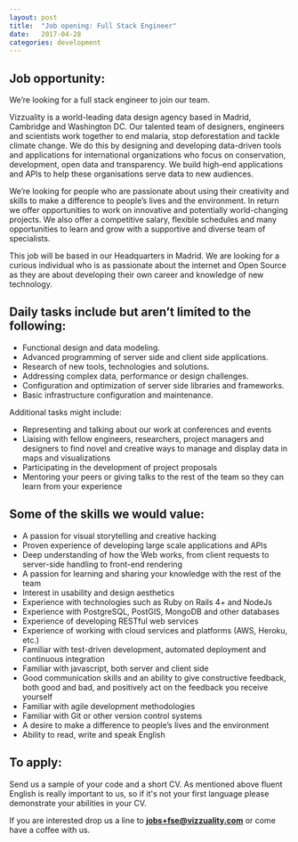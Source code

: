 ```yaml
---
layout: post
title:  "Job opening: Full Stack Engineer"
date:   2017-04-28 
categories: development
---
```


## Job opportunity:

We’re looking for a full stack engineer to join our team. 

Vizzuality is a world-leading data design agency based in Madrid, Cambridge and Washington DC. Our talented team of designers, engineers and scientists work together to end malaria, stop deforestation and tackle climate change. We do this by designing and developing data-driven tools and applications for international organizations who focus on conservation, development, open data and transparency. We build high-end applications and APIs to help these organisations serve data to new audiences.  

We’re looking for people who are passionate about using their creativity and skills to make a difference to people’s lives and the environment. In return we offer opportunities to work on innovative and potentially world-changing projects. We also offer a competitive salary, flexible schedules and many opportunities to learn and grow with a supportive and diverse team of specialists.

This job will be based in our Headquarters in Madrid. We are looking for a curious individual who is as passionate about the internet and Open Source as they are about developing their own career and knowledge of new technology. 

## Daily tasks include but aren’t limited to the following:

* Functional design and data modeling.
* Advanced programming of server side and client side applications.
* Research of new tools, technologies and solutions.
* Addressing complex data, performance or design challenges.
* Configuration and optimization of server side libraries and frameworks.
* Basic infrastructure configuration and maintenance.

Additional tasks might include:

* Representing and talking about our work at conferences and events
* Liaising with fellow engineers, researchers, project managers and designers to find novel and creative ways to manage and display data in maps and visualizations 
* Participating in the development of project proposals
* Mentoring your peers or giving talks to the rest of the team so they can learn from your experience

## Some of the skills we would value:

* A passion for visual storytelling and creative hacking
* Proven experience of developing large scale applications and APIs
* Deep understanding of how the Web works, from client requests to server-side handling to front-end rendering
* A passion for learning and sharing your knowledge with the rest of the team
* Interest in usability and design aesthetics
* Experience with technologies such as Ruby on Rails 4+ and NodeJs
* Experience with PostgreSQL, PostGIS, MongoDB and other databases
* Experience of developing RESTful web services
* Experience of working with cloud services and platforms (AWS, Heroku, etc.)
* Familiar with test-driven development, automated deployment and continuous integration
* Familiar with javascript, both server and client side
* Good communication skills and an ability to give constructive feedback, both good and bad, and positively act on the feedback you receive yourself
* Familiar with agile development methodologies
* Familiar with Git or other version control systems
* A desire to make a difference to people’s lives and the environment
* Ability to read, write and speak English

## To apply:
Send us a sample of your code and a short CV. As mentioned above fluent English is really important to us, so if it's not your first language please demonstrate your abilities in your CV. 

If you are interested drop us a line to **[jobs+fse@vizzuality.com](mailto:jobs+fse@vizzuality.com)** or come have a coffee with us.
